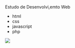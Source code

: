 Estudo de Desenvolvi,emto Web

- html
- css
- javascript
- php

![](/home/alexander/Dropbox/DESIGN_imagens/particular/alexander.svg)